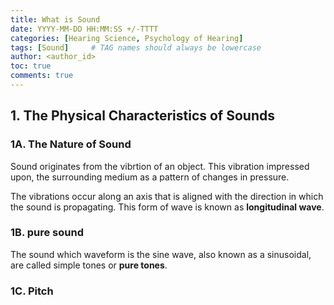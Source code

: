 ```yaml
---
title: What is Sound
date: YYYY-MM-DD HH:MM:SS +/-TTTT
categories: [Hearing Science, Psychology of Hearing]
tags: [Sound]     # TAG names should always be lowercase
author: <author_id>     
toc: true
comments: true
---
```


## 1. The Physical Characteristics of Sounds

### 1A. The Nature of Sound

Sound originates from the vibrtion of an object. This vibration impressed upon, the surrounding medium as a pattern of changes in pressure.

The vibrations occur along an axis that is aligned with the direction in which the sound is propagating. This form of wave is known as **longitudinal wave**.

### 1B. pure sound

The sound which waveform is the sine wave, also known as a sinusoidal, are called simple tones or **pure tones**.

### 1C. Pitch